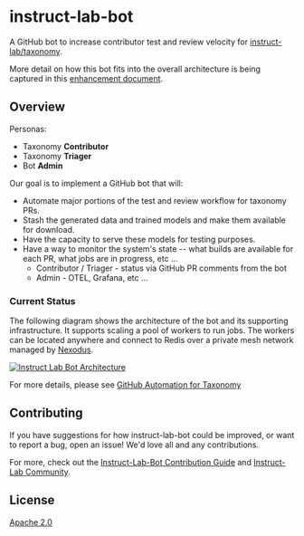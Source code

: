 # instruct-lab-bot

A GitHub bot to increase contributor test and review velocity for
[instruct-lab/taxonomy](https://github.com/instruct-lab/taxonomy).

More detail on how this bot fits into the overall architecture is being
captured in this [enhancement
document](https://github.com/instruct-lab/enhancements/blob/main/docs/github-taxonomy-automation.md).

## Overview

Personas:

- Taxonomy **Contributor**
- Taxonomy **Triager**
- Bot **Admin**

Our goal is to implement a GitHub bot that will:

- Automate major portions of the test and review workflow for taxonomy PRs.
- Stash the generated data and trained models and make them available for download.
- Have the capacity to serve these models for testing purposes.
- Have a way to monitor the system's state -- what builds are available for each PR, what jobs are in progress, etc …
  - Contributor / Triager - status via GitHub PR comments from the bot
  - Admin - OTEL, Grafana, etc …

### Current Status

The following diagram shows the architecture of the bot and its supporting infrastructure. It supports scaling a pool of workers to run jobs. The workers can be located anywhere and connect to Redis over a private mesh network managed by [Nexodus](https://nexodus.io).

[![Instruct Lab Bot Architecture](./docs/bot-arch.png)](./docs/bot-arch.png)

For more details, please see [GitHub Automation for Taxonomy](https://github.com/instruct-lab/enhancements/blob/main/docs/github-taxonomy-automation.md)

## Contributing

If you have suggestions for how instruct-lab-bot could be improved, or want to report a bug, open an issue! We'd love all and any contributions.

For more, check out the [Instruct-Lab-Bot Contribution Guide](CONTRIBUTING.md) and [Instruct-Lab Community](https://github.com/instruct-lab/community/blob/main/CONTRIBUTING.md).

## License

[Apache 2.0](LICENSE)
